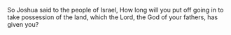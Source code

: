 So Joshua said to the people of Israel, How long will you put off going in to take possession of the land, which the Lord, the God of your fathers, has given you?
